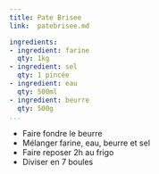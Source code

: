 ```yaml
---
title: Pate Brisee
link:  patebrisee.md

ingredients:
- ingredient: farine
  qty: 1kg
- ingredient: sel
  qty: 1 pincée
- ingredient: eau
  qty: 500ml
- ingredient: beurre
  qty: 500g
...
```

* Faire fondre le beurre
* Mélanger farine, eau, beurre et sel
* Faire reposer 2h au frigo
* Diviser en 7 boules
